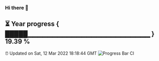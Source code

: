 ### Hi there 👋
⏳ Year progress { █████▁▁▁▁▁▁▁▁▁▁▁▁▁▁▁▁▁▁▁▁▁▁▁▁▁ } 19.39 %
---
⏰ Updated on Sat, 12 Mar 2022 18:18:44 GMT
![Progress Bar CI](https://github.com/liununu/liununu/workflows/Progress%20Bar%20CI/badge.svg)
